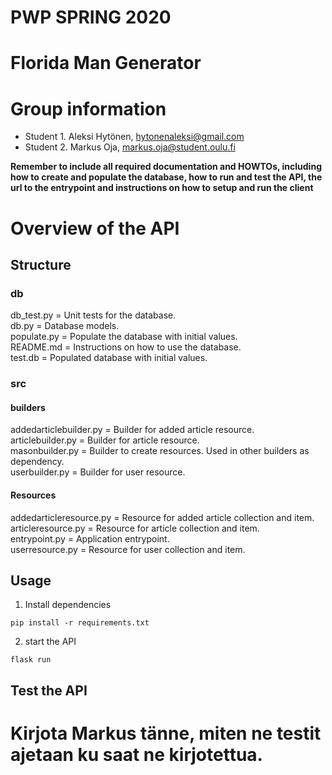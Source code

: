 # PWP SPRING 2020
# Florida Man Generator
# Group information
* Student 1. Aleksi Hytönen, hytonenaleksi@gmail.com
* Student 2. Markus Oja, markus.oja@student.oulu.fi

__Remember to include all required documentation and HOWTOs, including how to create and populate the database, how to run and test the API, the url to the entrypoint and instructions on how to setup and run the client__

# Overview of the API
## Structure
### db <Database>
db_test.py = Unit tests for the database.<br>
db.py = Database models.<br>
populate.py = Populate the database with initial values.<br>
README.md = Instructions on how to use the database.<br>
test.db = Populated database with initial values.
### src <Source Code>
#### builders <Builders for all resources>
addedarticlebuilder.py = Builder for added article resource.<br>
articlebuilder.py = Builder for article resource.<br>
masonbuilder.py = Builder to create resources. Used in other builders as dependency.<br>
userbuilder.py = Builder for user resource.
#### Resources <The actual resources of the API>
addedarticleresource.py = Resource for added article collection and item.<br>
articleresource.py = Resource for article collection and item.<br>
entrypoint.py = Application entrypoint.<br>
userresource.py = Resource for user collection and item.
## Usage
1. Install dependencies
```shell
pip install -r requirements.txt
```
2. start the API
```shell
flask run
```
## Test the API
# Kirjota Markus tänne, miten ne testit ajetaan ku saat ne kirjotettua.
